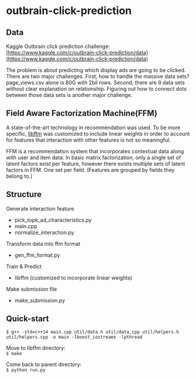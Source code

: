 # outbrain-click-prediction

## Data
Kaggle Outbrain click prediction challenge: [https://www.kaggle.com/c/outbrain-click-prediction/data](https://www.kaggle.com/c/outbrain-click-prediction/data)  

The problem is about predicting which display ads are going to be clicked. 
There are two major challenges. First, how to handle the massive data sets? page_views.csv alone is 80G with 2bil rows. Second, there are 9 data sets without clear explanation on relationship. Figuring out how to connect dots between those data sets is another major challenge.  

## Field Aware Factorization Machine(FFM)  
A state-of-the-art technology in recommendation was used. To be more specific, [libffm](https://github.com/guestwalk/libffm) was customized to include linear weights in order to account for features that interaction with other features is not so meaningful.  

FFM is a recommendation system that incorporates contextual data along with user and item data. In basic matrix factorization, only a single set of latent factors exist per feature, however there exists multiple sets of latent factors in FFM. One set per field. (Features are grouped by fields they belong to.) 

## Structure

Generate interaction feature  
- pick_topk_ad_characteristics.py  
- main.cpp  
- normalize_interaction.py  

Transform data into ffm format  
- gen_ffm_format.py  

Train & Predict  
- libffm (customized to incorporate linear weights)

Make submission file
- make_submission.py  


## Quick-start
```$ g++ -std=c++14 main.cpp util/data.h util/data.cpp util/helpers.h util/helpers.cpp -o main -lboost_iostreams -lpthread```

Move to libffm directory:  
```$ make```  

Come back to parent directory:  
```$ python run.py```
